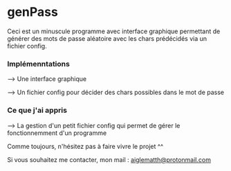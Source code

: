 # genPass

Ceci est un minuscule programme avec interface graphique permettant de générer des mots de passe aléatoire avec les chars
prédécidés via un fichier config.

### Implémenntations ###

  --> Une interface graphique
  
  --> Un fichier config pour décider des chars possibles dans le mot de passe
  
### Ce que j'ai appris ###

  --> La gestion d'un petit fichier config qui permet de gérer le fonctionnemment d'un programme
  
Comme toujours, n'hésitez pas à faire vivre le projet ^^

Si vous souhaitez me contacter, mon mail : aiglematth@protonmail.com
